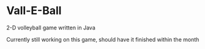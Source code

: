 # Vall-E-Ball
2-D volleyball game written in Java

Currently still working on this game, should have it finished within the month

